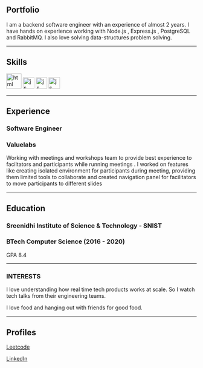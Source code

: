 ## Portfolio

I am a backend software engineer with an experience of almost 2 years. I have hands on experience working with Node.js , Express.js , PostgreSQL and RabbitMQ.
I also love solving data-structures problem solving.

---

## Skills

<p align='left'>
  <img src="https://upload.wikimedia.org/wikipedia/commons/d/d9/Node.js_logo.svg" alt="html" width="40" height="40">
  
  <img src='https://upload.wikimedia.org/wikipedia/commons/6/6a/JavaScript-logo.png' height='30' width='auto' alt="js">
  
  <img src='https://upload.wikimedia.org/wikipedia/commons/thumb/2/29/Postgresql_elephant.svg/440px-Postgresql_elephant.svg.png' height='30' width='auto' alt="js">
  
  <img src='https://upload.wikimedia.org/wikipedia/commons/thumb/7/71/RabbitMQ_logo.svg/1920px-RabbitMQ_logo.svg.png' height='30' width='auto' alt="js">

  
  
</p>

---

## Experience

### **Software Engineer**
### Valuelabs

Working with meetings and workshops team to provide best experience to faciltators and participants while running meetings . I worked on features like creating isolated environment for participants during meeting, providing them limited tools to collaborate and created navigation panel for facilitators to move participants to different slides

---

## Education

### **Sreenidhi Institute of Science & Technology - SNIST**
### BTech Computer Science (2016 - 2020)
GPA 8.4

---

### INTERESTS

I love understanding how real time tech products works at scale. So I watch tech talks from their engineering teams.

I love food and hanging out with friends for good food.

---

## Profiles

[Leetcode](https://leetcode.com/suhasNama/)

[LinkedIn](https://www.linkedin.com/in/suhasnama23)


